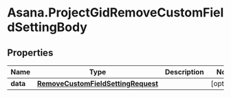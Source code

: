 # Asana.ProjectGidRemoveCustomFieldSettingBody

## Properties
Name | Type | Description | Notes
------------ | ------------- | ------------- | -------------
**data** | [**RemoveCustomFieldSettingRequest**](RemoveCustomFieldSettingRequest.md) |  | [optional] 
